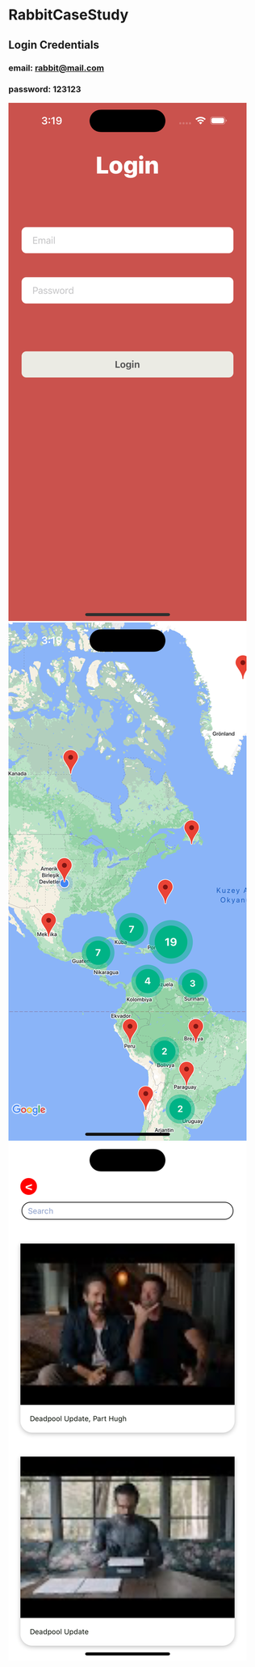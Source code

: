 # RabbitCaseStudy

## Login Credentials

### email: rabbit@mail.com

### password: 123123

![plot](./ReadmeImages/one.png)
![plot](./ReadmeImages/two.png)
![plot](./ReadmeImages/three.png)
